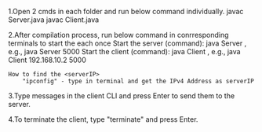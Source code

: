 1.Open 2 cmds in each folder and run below command individually.
    javac Server.java
    javac Client.java
    
2.After compilation process, run below command in conrresponding terminals to start the each once
    Start the server (command): java Server <port>, e.g., java Server 5000
    Start the client (command): java Client <serverIP> <port>, e.g., java Client 192.168.10.2 5000

    How to find the <serverIP>
        "ipconfig" - type in terminal and get the IPv4 Address as serverIP

3.Type messages in the client CLI and press Enter to send them to the server.

4.To terminate the client, type "terminate" and press Enter.
